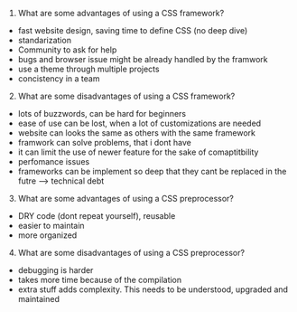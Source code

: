 1. What are some advantages of using a CSS framework?
- fast website design, saving time to define CSS (no deep dive) 
- standarization
- Community to ask for help
- bugs and browser issue might be already handled by the framwork
- use a theme through multiple projects
- concistency in a team 
2. What are some disadvantages of using a CSS framework?
- lots of buzzwords, can be hard for beginners
- ease of use can be lost, when a lot of customizations are needed
- website can looks the same as others with the same framework
- framwork can solve problems, that i dont have 
- it can limit the use of newer feature for the sake of comaptitbility
- perfomance issues
- frameworks can be implement so deep that they cant be replaced in the futre --> technical debt
3. What are some advantages of using a CSS preprocessor?
- DRY code (dont repeat yourself), reusable
- easier to maintain
- more organized
4. What are some disadvantages of using a CSS preprocessor?
- debugging is harder 
- takes more time because of the compilation
- extra stuff adds complexity. This needs to be understood, upgraded and maintained
